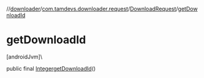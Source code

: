 //[downloader](../../../index.md)/[com.tamdevs.downloader.request](../index.md)/[DownloadRequest](index.md)/[getDownloadId](get-download-id.md)

# getDownloadId

[androidJvm]\

public final [Integer](https://developer.android.com/reference/kotlin/java/lang/Integer.html)[getDownloadId](get-download-id.md)()

